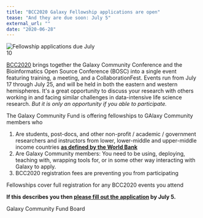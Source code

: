 ```yaml
---
title: "BCC2020 Galaxy Fellowship applications are open"
tease: "And they are due soon: July 5"
external_url: ""
date: "2020-06-28"
---
```


<div class="float-right">
<img  src="/images/galaxy-logos/galaxy-fellowships.png
" alt="Fellowship applications due July 10" style="max-width: 15rem" /><br />
</div>

[BCC2020](https://bcc2020.github.io) brings together the Galaxy Community Conference and the Bioinformatics Open Source Conference (BOSC) into a single event featuring training, a meeting, and a CollaborationFest. Events run from July 17 through July 25, and will be held in both the eastern and western hemispheres.  It's a great opportunity to discuss your research with others working in and facing similar challenges in data-intensive life science research. *But it is only an opportunity if you able to participate.*

The Galaxy Community Fund is offering fellowships to GAlaxy Community members who

1. Are students, post-docs, and other non-profit / academic / government researchers and instructors from lower, lower-middle and upper-middle income countries **[as defined by the World Bank](https://bit.ly/bcc2020wb)**
1. Are Galaxy Community members: You need to be using, deploying, teaching with, wrapping tools for, or in some other way interacting with Galaxy to apply.
1. BCC2020 registration fees are preventing you from participating

Fellowships cover full registration for any BCC2020 events you attend

**If this describes you then [please fill out the application](https://docs.google.com/forms/d/e/1FAIpQLSdTXI2-tdgtDZpj0IqrJAa50rPx3gS5des1MH_lLqSIisoPHA/viewform) by July 5.**

Galaxy Community Fund Board
